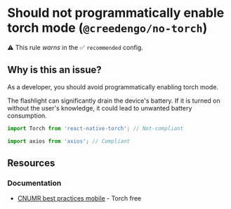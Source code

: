 # Should not programmatically enable torch mode (`@creedengo/no-torch`)

⚠️ This rule _warns_ in the ✅ `recommended` config.

<!-- end auto-generated rule header -->
## Why is this an issue?

As a developer, you should avoid programmatically enabling torch mode.

The flashlight can significantly drain the device's battery. If it is turned on without the user's knowledge, it could lead to unwanted battery consumption.

```js
import Torch from 'react-native-torch'; // Not-compliant
```

```js
import axios from 'axios'; // Compliant
```

## Resources

### Documentation

- [CNUMR best practices mobile](https://github.com/cnumr/best-practices-mobile) - Torch free